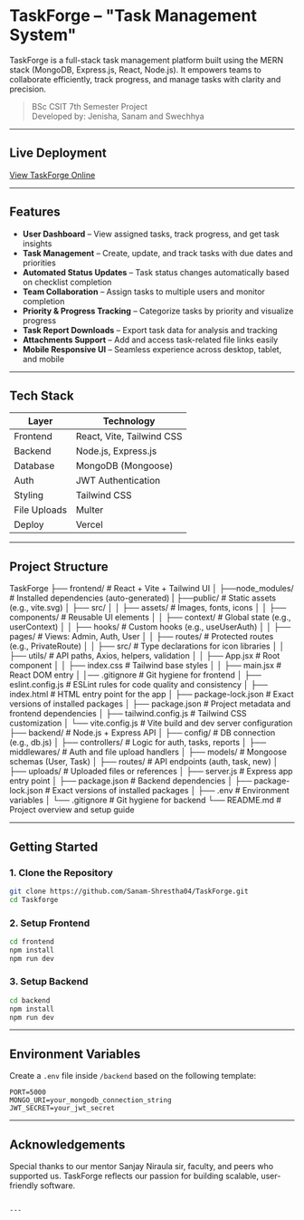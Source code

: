 # TaskForge – "Task Management System"

TaskForge is a full-stack task management platform built using the MERN stack (MongoDB, Express.js, React, Node.js). It empowers teams to collaborate efficiently, track progress, and manage tasks with clarity and precision.

> BSc CSIT 7th Semester Project  
> Developed by: Jenisha, Sanam and Swechhya

---

## Live Deployment

[View TaskForge Online](https://your-deployment-url.com)

---

## Features

- **User Dashboard** – View assigned tasks, track progress, and get task insights
- **Task Management** – Create, update, and track tasks with due dates and priorities
- **Automated Status Updates** – Task status changes automatically based on checklist completion
- **Team Collaboration** – Assign tasks to multiple users and monitor completion
- **Priority & Progress Tracking** – Categorize tasks by priority and visualize progress
- **Task Report Downloads** – Export task data for analysis and tracking
- **Attachments Support** – Add and access task-related file links easily
- **Mobile Responsive UI** – Seamless experience across desktop, tablet, and mobile

---

## Tech Stack

| Layer        | Technology                |
| ------------ | ------------------------- |
| Frontend     | React, Vite, Tailwind CSS |
| Backend      | Node.js, Express.js       |
| Database     | MongoDB (Mongoose)        |
| Auth         | JWT Authentication        |
| Styling      | Tailwind CSS              |
| File Uploads | Multer                    |
| Deploy       | Vercel                    |

---

## Project Structure

TaskForge
├── frontend/ # React + Vite + Tailwind UI
│ ├──node_modules/ # Installed dependencies (auto-generated)
| ├──public/ # Static assets (e.g., vite.svg)
│ ├── src/
│ │ ├── assets/ # Images, fonts, icons
│ │ ├── components/ # Reusable UI elements
│ │ ├── context/ # Global state (e.g., userContext)
│ │ ├── hooks/ # Custom hooks (e.g., useUserAuth)
│ │ ├── pages/ # Views: Admin, Auth, User
│ │ ├── routes/ # Protected routes (e.g., PrivateRoute)
│ │ ├── src/ # Type declarations for icon libraries
│ │ ├── utils/ # API paths, Axios, helpers, validation
│ │ ├── App.jsx # Root component
│ │ ├── index.css # Tailwind base styles
│ │ ├── main.jsx # React DOM entry
│ │── .gitignore # Git hygiene for frontend
│ ├── eslint.config.js # ESLint rules for code quality and consistency
│ ├── index.html # HTML entry point for the app
│ ├── package-lock.json # Exact versions of installed packages
│ ├── package.json # Project metadata and frontend dependencies
│ ├── tailwind.config.js # Tailwind CSS customization
│ └── vite.config.js # Vite build and dev server configuration
├── backend/ # Node.js + Express API
│ ├── config/ # DB connection (e.g., db.js)
│ ├── controllers/ # Logic for auth, tasks, reports
│ ├── middlewares/ # Auth and file upload handlers
│ ├── models/ # Mongoose schemas (User, Task)
│ ├── routes/ # API endpoints (auth, task, new)
│ ├── uploads/ # Uploaded files or references
│ ├── server.js # Express app entry point
│ ├── package.json # Backend dependencies
│ ├── package-lock.json # Exact versions of installed packages
│ ├── .env # Environment variables
│ └── .gitignore # Git hygiene for backend
└── README.md # Project overview and setup guide

---

## Getting Started

### 1. Clone the Repository

```bash
git clone https://github.com/Sanam-Shrestha04/TaskForge.git
cd Taskforge
```

### 2. Setup Frontend

```bash
cd frontend
npm install
npm run dev
```

### 3. Setup Backend

```bash
cd backend
npm install
npm run dev
```

---

## Environment Variables

Create a `.env` file inside `/backend` based on the following template:

```env
PORT=5000
MONGO_URI=your_mongodb_connection_string
JWT_SECRET=your_jwt_secret
```

---

## Acknowledgements

Special thanks to our mentor Sanjay Niraula sir, faculty, and peers who supported us. TaskForge reflects our passion for building scalable, user-friendly software.

```

---
```
